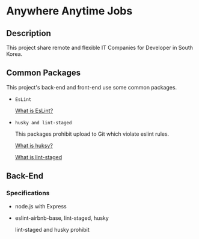 # Anywhere Anytime Jobs

## Description

This project share remote and flexible IT Companies for Developer in South Korea.

## Common Packages

This project's back-end and front-end use some common packages.

- `EsLint`

  [What is EsLint?](https://eslint.org/docs/about/)

- `husky and lint-staged`

  This packages prohibit upload to Git which violate eslint rules.

  [What is huksy?](https://www.npmjs.com/package/husky)

  [What is lint-staged](https://www.npmjs.com/package/lint-staged)

## Back-End

### Specifications

- node.js with Express

- eslint-airbnb-base, lint-staged, husky

  lint-staged and husky prohibit
